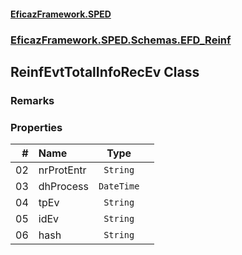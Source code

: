#### [EficazFramework.SPED](EficazFrameworkSPED.md 'EficazFramework SPED')
### [EficazFramework.SPED.Schemas.EFD_Reinf](EficazFramework.SPED.Schemas.EFD_Reinf.md 'EficazFramework.SPED.Schemas.EFD_Reinf')

## ReinfEvtTotalInfoRecEv Class

### Remarks
### Properties

| # | Name | Type | |
| ---: | :--- | :---: | :--- |
| 02 | nrProtEntr | `String` |  |
| 03 | dhProcess | `DateTime` |  |
| 04 | tpEv | `String` |  |
| 05 | idEv | `String` |  |
| 06 | hash | `String` |  |
